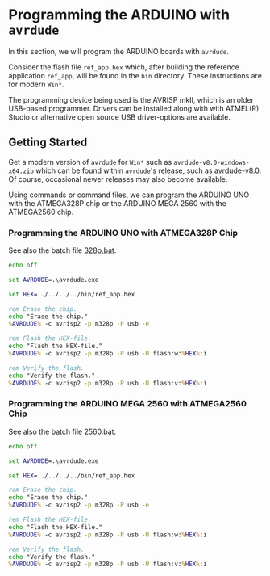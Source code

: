# Programming the ARDUINO with `avrdude`

In this section, we will program the ARDUINO boards with `avrdude`.

Consider the flash file `ref_app.hex` which, after
building the reference application `ref_app`, will be found in the `bin` directory.
These instructions are for modern `Win*`.

The programming device being used is the AVRISP mkII, which is an older USB-based
programmer. Drivers can be installed along with with ATMEL(R) Studio or alternative
open source USB driver-options are available.

## Getting Started

Get a modern version of `avrdude` for `Win*` such as `avrdude-v8.0-windows-x64.zip` which can
be found within `avrdude`'s release, such as
[avrdude-v8.0](https://github.com/avrdudes/avrdude/releases/download/v8.0/avrdude-v8.0-windows-x64.zip).
Of course, occasional newer releases may also become available.

Using commands or command files, we can program the ARDUINO UNO with the ATMEGA328P chip
or the ARDUINO MEGA 2560 with the ATMEGA2560 chip.

### Programming the ARDUINO UNO with ATMEGA328P Chip

See also the batch file [328p.bat](./328p.bat).

```cmd
echo off

set AVRDUDE=.\avrdude.exe

set HEX=../../../../bin/ref_app.hex

rem Erase the chip.
echo "Erase the chip."
%AVRDUDE% -c avrisp2 -p m328p -P usb -e

rem Flash the HEX-file.
echo "Flash the HEX-file."
%AVRDUDE% -c avrisp2 -p m328p -P usb -U flash:w:%HEX%:i

rem Verify the flash.
echo "Verify the flash."
%AVRDUDE% -c avrisp2 -p m328p -P usb -U flash:v:%HEX%:i
```

### Programming the ARDUINO MEGA 2560 with ATMEGA2560 Chip

See also the batch file [2560.bat](./2560.bat).

```cmd
echo off

set AVRDUDE=.\avrdude.exe

set HEX=../../../../bin/ref_app.hex

rem Erase the chip.
echo "Erase the chip."
%AVRDUDE% -c avrisp2 -p m328p -P usb -e

rem Flash the HEX-file.
echo "Flash the HEX-file."
%AVRDUDE% -c avrisp2 -p m328p -P usb -U flash:w:%HEX%:i

rem Verify the flash.
echo "Verify the flash."
%AVRDUDE% -c avrisp2 -p m328p -P usb -U flash:v:%HEX%:i
```
